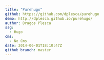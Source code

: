 ```yaml
---
title: "Purehugo"
github: https://github.com/dplesca/purehugo
demo: http://dplesca.github.io/purehugo/
author: Dragos Plesca
ssg:
  - Hugo
cms:
  - No Cms
date: 2014-06-01T18:10:47Z
github_branch: master
---
```

